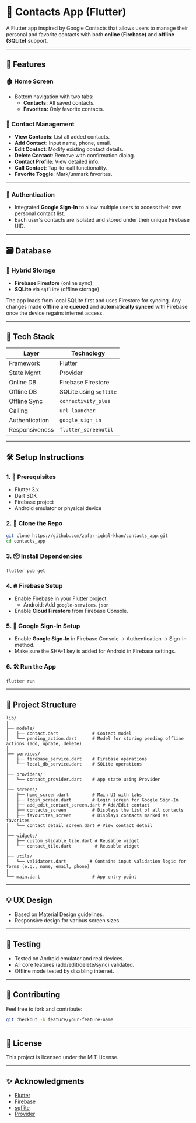 # 📇 Contacts App (Flutter)

A Flutter app inspired by Google Contacts that allows users to manage their personal and favorite contacts with both **online (Firebase)** and **offline (SQLite)** support.

---

## 🚀 Features

### 🏠 Home Screen
- Bottom navigation with two tabs:
  - **Contacts:** All saved contacts.
  - **Favorites:** Only favorite contacts.

### 👤 Contact Management
- **View Contacts**: List all added contacts.
- **Add Contact**: Input name, phone, email.
- **Edit Contact**: Modify existing contact details.
- **Delete Contact**: Remove with confirmation dialog.
- **Contact Profile**: View detailed info.
- **Call Contact**: Tap-to-call functionality.
- **Favorite Toggle**: Mark/unmark favorites.

---

### 🔐 Authentication

- Integrated **Google Sign-In** to allow multiple users to access their own personal contact list.
- Each user's contacts are isolated and stored under their unique Firebase UID.

---

## 🗃️ Database

### 🔁 Hybrid Storage
- **Firebase Firestore** (online sync)
- **SQLite** via `sqflite` (offline storage)

The app loads from local SQLite first and uses Firestore for syncing. Any changes made **offline** are **queued** and **automatically synced** with Firebase once the device regains internet access.

---

## 🧱 Tech Stack


| Layer          | Technology                      |
|----------------|---------------------------------|
| Framework      | Flutter                         |
| State Mgmt     | Provider                        |
| Online DB      | Firebase Firestore              |
| Offline DB     | SQLite using `sqflite`          |
| Offline Sync   | `connectivity_plus`             |
| Calling        | `url_launcher`                  |
| Authentication | `google_sign_in`                |
| Responsiveness | `flutter_screenutil`            |


---

## 🛠 Setup Instructions

### 1. 🔧 Prerequisites
- Flutter 3.x
- Dart SDK
- Firebase project
- Android emulator or physical device

### 2. 🔨 Clone the Repo
```bash
git clone https://github.com/zafar-iqbal-khan/contacts_app.git
cd contacts_app
```

### 3. 📦 Install Dependencies
```bash
flutter pub get
```

### 4. 🔥 Firebase Setup
- Enable Firebase in your Flutter project:
  - Android: Add `google-services.json`
- Enable **Cloud Firestore** from Firebase Console.


### 5. 🔑 Google Sign-In Setup
- Enable **Google Sign-In** in Firebase Console → Authentication → Sign-in method.
- Make sure the SHA-1 key is added for Android in Firebase settings.



### 6. 🛠️ Run the App
```bash
flutter run
```

---

## 📁 Project Structure

```
lib/
│
├── models/
│   ├── contact.dart             # Contact model
│   └── pending_action.dart      # Model for storing pending offline actions (add, update, delete)
│
├── services/
│   ├── firebase_service.dart    # Firebase operations
│   └── local_db_service.dart    # SQLite operations
│
├── providers/
│   └── contact_provider.dart    # App state using Provider
│
├── screens/
│   ├── home_screen.dart         # Main UI with tabs
│   ├── login_screen.dart        # Login screen for Google Sign-In
│   ├── add_edit_contact_screen.dart # Add/Edit contact
│   ├── contacts_screen          # Displays the list of all contacts
│   ├── favourites_screen        # Displays contacts marked as favorites
│   └── contact_detail_screen.dart # View contact detail
│
├── widgets/
│   ├── custom_slidable_tile.dart # Reusable widget 
│   └── contact_tile.dart         # Reusable widget
│
├── utils/
│   └── validators.dart         # Contains input validation logic for forms (e.g., name, email, phone)
│
└── main.dart                    # App entry point
```

---

## 💡 UX Design

- Based on Material Design guidelines.
- Responsive design for various screen sizes.

---

## 🧪 Testing

- Tested on Android emulator and real devices.
- All core features (add/edit/delete/sync) validated.
- Offline mode tested by disabling internet.

---

## 🙌 Contributing

Feel free to fork and contribute:

```bash
git checkout -b feature/your-feature-name
```

---

## 📜 License

This project is licensed under the MIT License.

---

## ✨ Acknowledgments

- [Flutter](https://flutter.dev/)
- [Firebase](https://firebase.google.com/)
- [sqflite](https://pub.dev/packages/sqflite)
- [Provider](https://pub.dev/packages/provider)